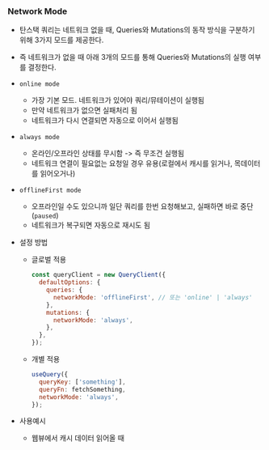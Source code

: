 ### Network Mode

- 탄스택 쿼리는 네트워크 없을 때, Queries와 Mutations의 동작 방식을 구분하기 위해 3가지 모드를 제공한다.
- 즉 네트워크가 없을 때 아래 3개의 모드를 통해 Queries와 Mutations의 실행 여부를 결정한다.

- `online mode`

  - 가장 기본 모드. 네트워크가 있어야 쿼리/뮤테이션이 실행됨
  - 만약 네트워크가 없으면 실패처리 됨
  - 네트워크가 다시 연결되면 자동으로 이어서 실행됨

- `always mode`
  - 온라인/오프라인 상태를 무시함 -> 즉 무조건 실행됨
  - 네트워크 연결이 필요없는 요청일 경우 유용(로컬에서 캐시를 읽거나, 목데이터를 읽어오거나)
- `offlineFirst mode`

  - 오프라인일 수도 있으니까 일단 쿼리를 한번 요청해보고, 실패하면 바로 중단(`paused`)
  - 네트워크가 복구되면 자동으로 재시도 됨

- 설정 방법

  - 글로벌 적용

    ```js
    const queryClient = new QueryClient({
      defaultOptions: {
        queries: {
          networkMode: 'offlineFirst', // 또는 'online' | 'always'
        },
        mutations: {
          networkMode: 'always',
        },
      },
    });
    ```

  - 개별 적용

    ```js
    useQuery({
      queryKey: ['something'],
      queryFn: fetchSomething,
      networkMode: 'always',
    });
    ```

- 사용예시
  - 웹뷰에서 캐시 데이터 읽어올 때

